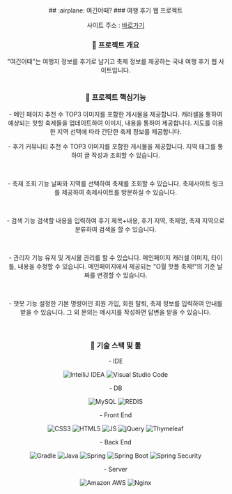 <div align="center">
## :airplane: 여긴어때?
 ### 여행 후기 웹 프로젝트
 
사이트 주소 : [바로가기](http://ec2-13-125-113-65.ap-northeast-2.compute.amazonaws.com)


### :book: 프로젝트 개요 
 "여긴어때"는 여행지 정보를 후기로 남기고 축제 정보를 제공하는 국내 여행 후기 웹 사이트입니다.
 <br><br>

### :pencil: 프로젝트 핵심기능
\- 메인 페이지
 추천 수 TOP3 이미지를 포함한 게시물을 제공합니다.
 캐러셀을 통하여 예상되는 핫할 축제들을 업데이트하여 이미지, 내용을 통하여 제공합니다.
 지도를 이용한 지역 선택에 따라 간단한 축제 정보를 제공합니다.
<br>

\- 후기 커뮤니티
 추천 수 TOP3 이미지를 포함한 게시물을 제공합니다.
 지역 태그를 통하여 글 작성과 조회할 수 있습니다.

<br>

\- 축제 조회 기능
 날짜와 지역를 선택하여 축제를 조회할 수 있습니다.
 축제사이트 링크를 제공하여 축제사이트를 방문하실 수 있습니다.

<br>

\- 검색 기능
 검색할 내용을 입력하여 후기 제목+내용, 후기 지역,  축제명, 축제 지역으로 분류하여 검색을 할 수 있습니다.

<br>

\- 관리자 기능
 유저 및 게시물 관리를 할 수 있습니다.
 메인페이지 캐러셀 이미지, 타이틀, 내용을 수정할 수 있습니다.
 메인페이지에서 제공되는 "O월 핫플 축제!"의 기준 날짜를 변경할 수 있습니다.

<br>

\- 챗봇 기능
 설정한 기본 명령어인 회원 가입, 회원 탈퇴, 축제 정보를 입력하여 안내를 받을 수 있습니다.
 그 외 문의는 메시지를 작성하면 답변을 받을 수 있습니다. 

<br>

### :wrench: 기술 스택 및 툴
 
 \- IDE
 
![IntelliJ IDEA](https://img.shields.io/badge/IntelliJ%20IDEA-000000?style=flat-square&logo=IntelliJIDEA&logoColor=white)
![Visual Studio Code](https://img.shields.io/badge/Visual%20Studio%20Code-007ACC?style=flat-square&logo=Visual%20Studio%20Code&logoColor=white)

 \- DB
 
![MySQL](https://img.shields.io/badge/MySQL%20(RDS)-4479A1?style=flat-square&logo=MySQL&logoColor=white) 
![REDIS](https://img.shields.io/badge/Redis-DC382D?style=flat-square&logo=Redis&logoColor=white) <br>
  
 \- Front End
  
![CSS3](https://img.shields.io/badge/CSS3-1572B6?style=flat-square&logo=CSS3&logoColor=white)
![HTML5](https://img.shields.io/badge/HTML5-E34F26?style=flat-square&logo=HTML5&logoColor=white)
![JS](https://img.shields.io/badge/JavaScript-F7DF1E?style=flat-square&logo=JavaScript&logoColor=black)
![jQuery](https://img.shields.io/badge/jQuery-0769AD?style=flat-square&logo=jQuery&logoColor=white)
![Thymeleaf](https://img.shields.io/badge/Thymeleaf-005F0F?style=flat-square&logo=Thymeleaf&logoColor=white)

\- Back End

![Gradle](https://img.shields.io/badge/Gradle-02303A?style=flat-square&logo=Gradle&logoColor=white)
![Java](https://img.shields.io/badge/Java-007396?style=flat-square&logo=Java&logoColor=white)
![Spring](https://img.shields.io/badge/Spring-6DB33F?style=flat-square&logo=Spring&logoColor=white)
![Spring Boot](https://img.shields.io/badge/Spring%20Boot-6DB33F?style=flat-square&logo=SpringBoot&logoColor=white)
![Spring Security](https://img.shields.io/badge/Spring%20Security-6DB33F?style=flat-square&logo=Spring%20Security&logoColor=white)

\- Server

![Amazon AWS](https://img.shields.io/badge/Amazon%20AWS-232F3E?style=flat-square&logo=Amazon%20AWS&logoColor=white)
![Nginx](https://img.shields.io/badge/Nginx-009639?style=flat-square&logo=Nginx&logoColor=white)


</div>
